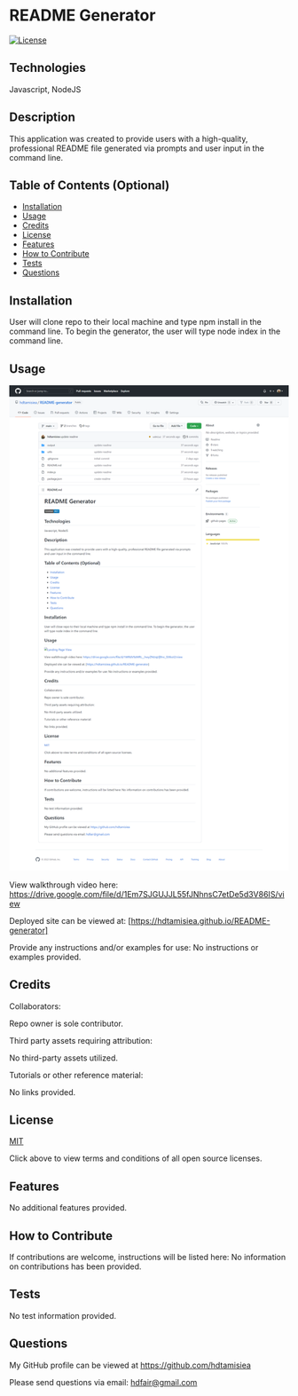 # README Generator        
  
  [![License](https://img.shields.io/badge/License-MIT%20-blue.svg)](https://opensource.org/licenses/MIT)

## Technologies

 Javascript, NodeJS

## Description

This application was created to provide users with a high-quality, professional README file generated via prompts and user input in the command line.

## Table of Contents (Optional)

- [Installation](#installation)
- [Usage](#usage)
- [Credits](#credits)
- [License](#license)
- [Features](#features)
- [How to Contribute](#how-to-contribute)
- [Tests](#tests)
- [Questions](#questions)

## Installation

User will clone repo to their local machine and type npm install in the command line.  To begin the generator, the user will type node index in the command line.

## Usage

![Landing Page View](/assets/images/page.png)

View walkthrough video here:
https://drive.google.com/file/d/1Em7SJGUJJL55fJNhnsC7etDe5d3V86IS/view

Deployed site can be viewed at: 
[https://hdtamisiea.github.io/README-generator]

Provide any instructions and/or examples for use:
No instructions or examples provided.

## Credits

Collaborators:

Repo owner is sole contributor.

Third party assets requiring attribution:

No third-party assets utilized.

Tutorials or other reference material:

No links provided.

## License

[MIT](https://opensource.org/licenses)<br>

Click above to view terms and conditions of all open source licenses.

## Features

No additional features provided.

## How to Contribute

If contributions are welcome, instructions will be listed here: 
No information on contributions has been provided.

## Tests

No test information provided.

## Questions

My GitHub profile can be viewed at https://github.com/hdtamisiea 

Please send questions via email: hdfair@gmail.com
